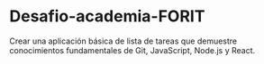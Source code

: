 # Desafio-academia-FORIT
Crear una aplicación básica de lista de tareas que demuestre conocimientos fundamentales de
Git, JavaScript, Node.js y React.
